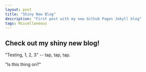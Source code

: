 ```yaml
---
layout: post
title: "Shiny New Blog"
description: "First post with my new Github Pages Jekyll blog"
tags: Miscellaneous
---
```


## Check out my shiny new blog!

"Testing, 1, 2, 3" -- tap, tap, tap.

"Is this thing on?"
